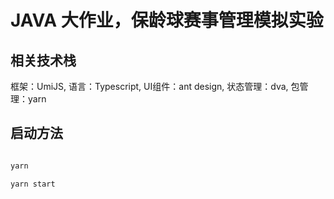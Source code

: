 # JAVA 大作业，保龄球赛事管理模拟实验

## 相关技术栈

框架：UmiJS,
语言：Typescript,
UI组件：ant design,
状态管理：dva,
包管理：yarn

## 启动方法

```cmd

yarn

yarn start

```
